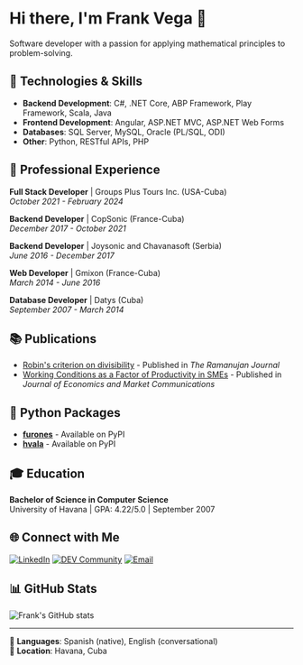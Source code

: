 # Hi there, I'm Frank Vega 👋

Software developer with a passion for applying mathematical principles to problem-solving.

## 🔧 Technologies & Skills

- **Backend Development**: C#, .NET Core, ABP Framework, Play Framework, Scala, Java
- **Frontend Development**: Angular, ASP.NET MVC, ASP.NET Web Forms
- **Databases**: SQL Server, MySQL, Oracle (PL/SQL, ODI)
- **Other**: Python, RESTful APIs, PHP

## 💼 Professional Experience

**Full Stack Developer** | Groups Plus Tours Inc. (USA-Cuba)  
*October 2021 - February 2024*

**Backend Developer** | CopSonic (France-Cuba)  
*December 2017 - October 2021*

**Backend Developer** | Joysonic and Chavanasoft (Serbia)  
*June 2016 - December 2017*

**Web Developer** | Gmixon (France-Cuba)  
*March 2014 - June 2016*

**Database Developer** | Datys (Cuba)  
*September 2007 - March 2014*

## 📚 Publications

- [Robin's criterion on divisibility](https://link.springer.com/article/10.1007/s11139-022-00574-4) - Published in *The Ramanujan Journal*
- [Working Conditions as a Factor of Productivity in SMEs](https://doisrpska.nub.rs/index.php/economyandmarket/article/view/4811) - Published in *Journal of Economics and Market Communications*

## 🐍 Python Packages

- [**furones**](https://pypi.org/project/furones/) - Available on PyPI
- [**hvala**](https://pypi.org/project/hvala/) - Available on PyPI

## 🎓 Education

**Bachelor of Science in Computer Science**  
University of Havana | GPA: 4.22/5.0 | September 2007

## 🌐 Connect with Me

[![LinkedIn](https://img.shields.io/badge/LinkedIn-0077B5?style=for-the-badge&logo=linkedin&logoColor=white)](https://www.linkedin.com/in/frankvegadelgado)
[![DEV Community](https://img.shields.io/badge/dev.to-0A0A0A?style=for-the-badge&logo=devdotto&logoColor=white)](https://dev.to/frankvegadelgado)
[![Email](https://img.shields.io/badge/Email-D14836?style=for-the-badge&logo=gmail&logoColor=white)](mailto:vega.frank@gmail.com)

## 📊 GitHub Stats

![Frank's GitHub stats](https://github-readme-stats.vercel.app/api?username=frankvegadelgado&show_icons=true&theme=default)

---

💬 **Languages**: Spanish (native), English (conversational)  
📍 **Location**: Havana, Cuba
